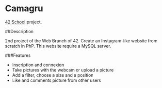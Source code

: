 # Camagru
[42 School](https://www.42.fr/) project.

##Description

2nd project of the Web Branch of 42.
Create an Instagram-like website from scratch in PhP.
This website require a MySQL server.

###Features

- Inscription and connexion
- Take pictures with the webcam or upload a picture
- Add a filter, choose a size and a position
- Like and comments picture from other users
